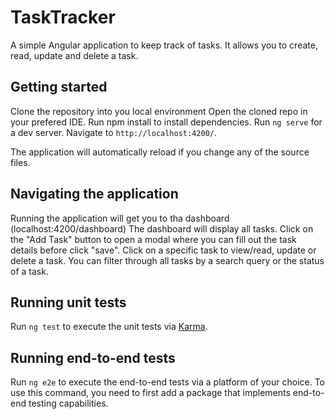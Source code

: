# TaskTracker

A simple Angular application to keep track of tasks. It allows you to create, read, update and delete a task. 

## Getting started

Clone the repository into you local environment 
Open the cloned repo in your prefered IDE.
Run npm install to install dependencies.
Run `ng serve` for a dev server. Navigate to `http://localhost:4200/`.

The application will automatically reload if you change any of the source files.

## Navigating the application 

Running the application will get you to tha dashboard (localhost:4200/dashboard) 
The dashboard will display all tasks. 
Click on the "Add Task" button to open a modal where you can fill out the task details before click "save". 
Click on a specific task to view/read, update or delete a task.
You can filter through all tasks by a search query or the status of a task. 

## Running unit tests

Run `ng test` to execute the unit tests via [Karma](https://karma-runner.github.io).

## Running end-to-end tests

Run `ng e2e` to execute the end-to-end tests via a platform of your choice. To use this command, you need to first add a package that implements end-to-end testing capabilities.

